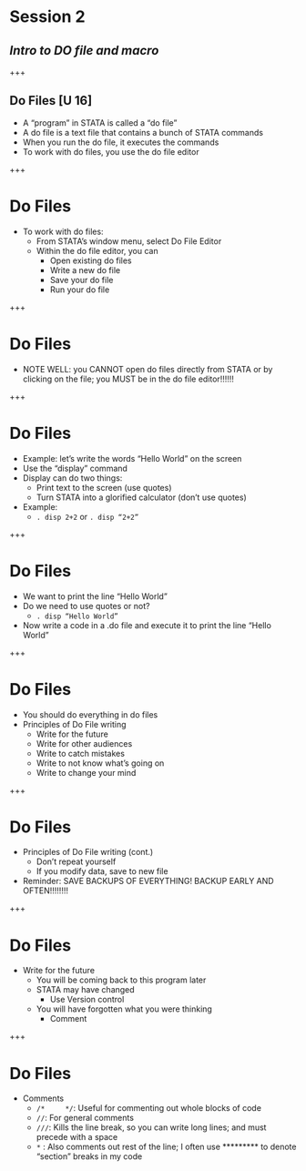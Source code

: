 # Session 2

## *Intro to DO file and macro*

+++

## Do Files [U 16]

- A “program” in STATA is called a “do file”
- A do file is a text file that contains a bunch of STATA commands
- When you run the do file, it executes the commands
- To work with do files, you use the do file editor

+++

# Do Files

- To work with do files:
  - From STATA’s window menu, select Do File Editor
  - Within the do file editor, you can
     - Open existing do files
     - Write a new do file
     - Save your do file
     - Run your do file

+++

# Do Files

- NOTE WELL: you CANNOT open do files directly from STATA or by clicking on the file; you MUST be in the do file editor!!!!!!

+++

# Do Files

- Example: let’s write the words “Hello World” on the screen
- Use the “display” command
- Display can do two things:
  - Print text to the screen (use quotes)
  - Turn STATA into a glorified calculator (don’t use quotes)
- Example:
  - `. disp 2+2` or `. disp “2+2”`
  
+++

# Do Files

- We want to print the line “Hello World”
- Do we need to use quotes or not?
  - `. disp “Hello World”`
- Now write a code in a .do file and execute it to print the line “Hello World”

+++

# Do Files

- You should do everything in do files
- Principles of Do File writing
  - Write for the future
  - Write for other audiences
  - Write to catch mistakes
  - Write to not know what’s going on
  - Write to change your mind

+++

# Do Files
- Principles of Do File writing (cont.)
  - Don’t repeat yourself
  - If you modify data, save to new file
- Reminder: SAVE BACKUPS OF EVERYTHING! BACKUP EARLY AND OFTEN!!!!!!!!

+++

# Do Files

- Write for the future
  - You will be coming back to this program later
  - STATA may have changed
    - Use Version control
  - You will have forgotten what you were thinking
    - Comment
    
+++

# Do Files

- Comments
  - `/*     */`: Useful for commenting out whole blocks of code
  - `//`: For general comments
  - `///`: Kills the line break, so you can write long lines; and must precede with a space
  - `*` : Also comments out rest of the line; I often use ********* to denote “section” breaks in my code



